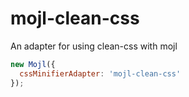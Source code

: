 # mojl-clean-css

An adapter for using clean-css with mojl

```javascript
new Mojl({
  cssMinifierAdapter: 'mojl-clean-css'
});
```

